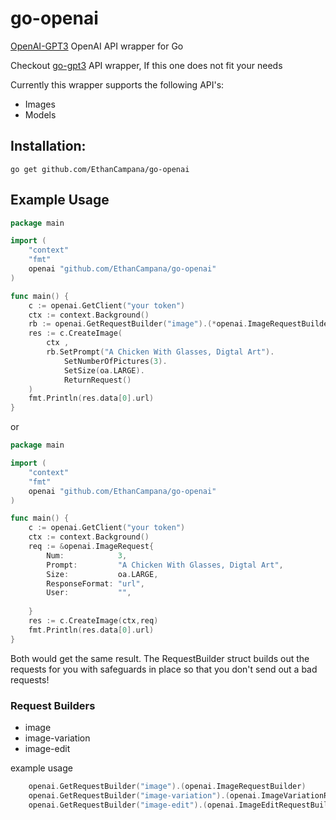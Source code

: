 # go-openai
[OpenAI-GPT3](https://beta.openai.com/) OpenAI API wrapper for Go

Checkout [go-gpt3](https://github.com/sashabaranov/go-gpt3)  API wrapper, If this one does not fit your needs


Currently this wrapper supports the following API's:
- Images
- Models


## Installation:
```
go get github.com/EthanCampana/go-openai 
```

## Example Usage
```go
package main

import (
	"context"
	"fmt"
	openai "github.com/EthanCampana/go-openai"
)

func main() {
	c := openai.GetClient("your token")
	ctx := context.Background()
    rb := openai.GetRequestBuilder("image").(*openai.ImageRequestBuilder)
    res := c.CreateImage(
        ctx ,
        rb.SetPrompt("A Chicken With Glasses, Digtal Art").
            SetNumberOfPictures(3).
            SetSize(oa.LARGE).
            ReturnRequest()
    )
    fmt.Println(res.data[0].url)
}
```
or
```go
package main

import (
	"context"
	"fmt"
	openai "github.com/EthanCampana/go-openai"
)

func main() {
	c := openai.GetClient("your token")
	ctx := context.Background()
    req := &openai.ImageRequest{
        Num:            3,
        Prompt:         "A Chicken With Glasses, Digtal Art",
        Size:           oa.LARGE,
        ResponseFormat: "url",
        User:           "",
        
    }
    res := c.CreateImage(ctx,req)
    fmt.Println(res.data[0].url)
}
```

Both would get the same result. The RequestBuilder struct builds out the requests for you with safeguards in place so that you don't send out a bad requests!

### Request Builders
- image
- image-variation
- image-edit

example usage
```go
    openai.GetRequestBuilder("image").(openai.ImageRequestBuilder)
    openai.GetRequestBuilder("image-variation").(openai.ImageVariationRequestBuilder)
    openai.GetRequestBuilder("image-edit").(openai.ImageEditRequestBuilder)
```
